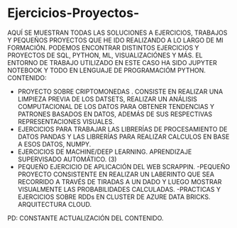 # Ejercicios-Proyectos-
AQUÍ SE MUESTRAN TODAS LAS SOLUCIONES A EJERCICIOS, TRABAJOS Y PEQUEÑOS PROYECTOS QUE HE IDO REALIZANDO A LO LARGO DE MI FORMACIÓN. PODEMOS ENCONTRAR DISTINTOS EJERCICIOS Y PROYECTOS DE SQL, PYTHON, ML, VISUALIZACIÓNES  Y MÁS. EL ENTORNO DE TRABAJO UTILIZADO EN  ESTE CASO HA SIDO JUPYTER NOTEBOOK Y TODO EN LENGUAJE DE PROGRAMACIÓM PYTHON.
CONTENIDO: 
- PROYECTO SOBRE CRIPTOMONEDAS . CONSISTE EN REALIZAR UNA LIMPIEZA PREVIA DE LOS DATSETS, REALIZAR UN ANÁLISIS COMPUTACIONAL DE LOS DATOS PARA OBTENER TENDENCIAS Y PATRONES BASADOS EN DATOS, ADEMÁS DE SUS RESPECTIVAS REPRESENTACIONES VISUALES.
- EJERCICIOS PARA TRABAJAR LAS LIBRERÍAS DE PROCESAMIENTO DE DATOS PANDAS Y LAS LIBRERÍAS PARA REALIZAR CALCULOS EN BASE A ESOS DATOS, NUMPY.
-  EJERCICIOS DE MACHINE/DEEP LEARNING. APRENDIZAJE SUPERVISADO AUTOMÁTICO. (3)
-  PEQUEÑO EJERCICIO DE APLICACIÓN DEL WEB SCRAPPIN.
-PEQUEÑO PROYECTO CONSISTENTE EN REALIZAR UN LABERINTO QUE SEA RECORRIDO A TRAVÉS DE TIRADAS A UN DADO Y LUEGO MOSTRAR VISUALMENTE LAS PROBABILIDADES CALCULADAS.
-PRACTICAS Y EJERCICIOS SOBRE RDDs EN CLUSTER DE AZURE DATA BRICKS. ARQUITECTURA CLOUD.


PD: CONSTANTE ACTUALIZACIÓN DEL CONTENIDO.
